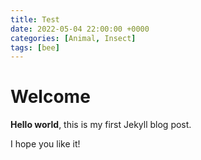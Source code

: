 ```yaml
---
title: Test
date: 2022-05-04 22:00:00 +0000
categories: [Animal, Insect]
tags: [bee]
---
```


# Welcome

**Hello world**, this is my first Jekyll blog post.

I hope you like it!
